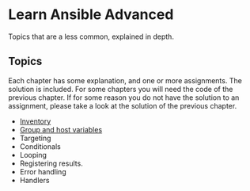 # Learn Ansible Advanced

Topics that are a less common, explained in depth.

## Topics

Each chapter has some explanation, and one or more assignments. The solution is included. For some chapters you will need the code of the previous chapter. If for some reason you do not have the solution to an assignment, please take a look at the solution of the previous chapter.

- [Inventory](inventory)
- [Group and host variables](group_host_vars)
- Targeting
- Conditionals
- Looping
- Registering results.
- Error handling
- Handlers
